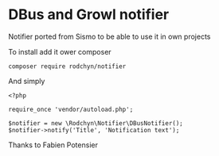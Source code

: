 DBus and Growl notifier
========

Notifier ported from Sismo to be able to use it in own projects

To install add it ower composer

    composer require rodchyn/notifier
    
And simply

    <?php
    
    require_once 'vendor/autoload.php';
    
    $notifier = new \Rodchyn\Notifier\DBusNotifier();
    $notifier->notify('Title', 'Notification text');
    
Thanks to Fabien Potensier